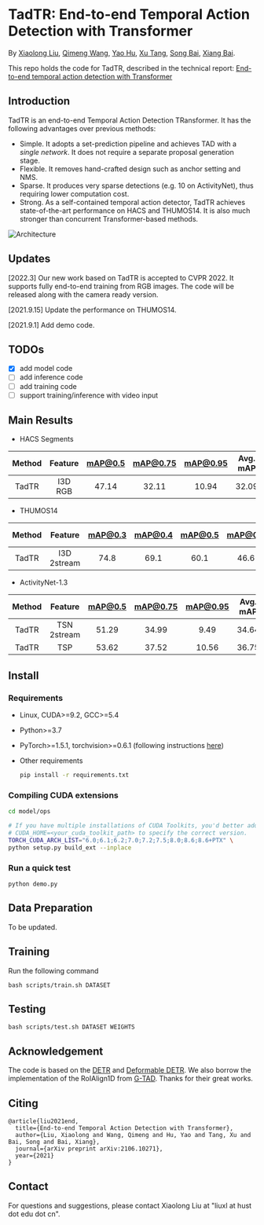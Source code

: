 # TadTR: End-to-end Temporal Action Detection with Transformer

By [Xiaolong Liu](https://github.com/xlliu7), [Qimeng Wang](https://scholar.google.com/citations?user=hi7AeE8AAAAJ), [Yao Hu](https://scholar.google.com/citations?user=LIu7k7wAAAAJ), [Xu Tang](https://scholar.google.com/citations?user=grP24aAAAAAJ), [Song Bai](http://songbai.site), [Xiang Bai](https://scholar.google.com/citations?user=UeltiQ4AAAAJ).

This repo holds the code for TadTR, described in the technical report:
[End-to-end temporal action detection with Transformer](https://arxiv.org/abs/2106.10271)

## Introduction

TadTR is an end-to-end Temporal Action Detection TRansformer. It has the following advantages over previous methods:
- Simple. It adopts a set-prediction pipeline and achieves TAD with a *single network*. It does not require a separate proposal generation stage.
- Flexible. It removes hand-crafted design such as anchor setting and NMS.
- Sparse. It produces very sparse detections (e.g. 10 on ActivityNet), thus requiring lower computation cost.
- Strong. As a self-contained temporal action detector, TadTR achieves state-of-the-art performance on HACS and THUMOS14. It is also much stronger than concurrent Transformer-based methods.

![](arch.png "Architecture")

## Updates
[2022.3] Our new work based on TadTR is accepted to CVPR 2022. It supports fully end-to-end training from RGB images. The code will be released along with the camera ready version.

[2021.9.15] Update the performance on THUMOS14.

[2021.9.1] Add demo code.

## TODOs
- [x] add model code
- [ ] add inference code
- [ ] add training code
- [ ] support training/inference with video input

## Main Results
- HACS Segments

|Method|Feature|mAP@0.5|mAP@0.75|mAP@0.95|Avg. mAP|Model|
| :----: |:----: | :--: | :----: | :---: | :----: |:----: |  
|TadTR|I3D RGB|47.14 |32.11 |10.94| 32.09|[OneDrive]|


- THUMOS14

|Method|Feature|mAP@0.3|mAP@0.4|mAP@0.5|mAP@0.6|mAP@0.7|Avg. mAP|Model|
| :----: |:----: | :--: | :----: | :---: | :----: |:----: | :----: |:----: |
|TadTR|I3D 2stream|74.8 |69.1| 60.1| 46.6| 32.8| 56.7|[OneDrive]

- ActivityNet-1.3

|Method|Feature|mAP@0.5|mAP@0.75|mAP@0.95|Avg. mAP|Model|
| :----: |:----: | :--: | :----: | :---: | :----: |:----: | 
|TadTR|TSN 2stream|51.29 |34.99| 9.49| 34.64|[OneDrive]|
|TadTR|TSP|53.62| 37.52| 10.56| 36.75|[OneDrive]|


## Install
### Requirements

* Linux, CUDA>=9.2, GCC>=5.4
  
* Python>=3.7

  
* PyTorch>=1.5.1, torchvision>=0.6.1 (following instructions [here](https://pytorch.org/))
  
* Other requirements
    ```bash
    pip install -r requirements.txt
    ```
### Compiling CUDA extensions

```bash
cd model/ops

# If you have multiple installations of CUDA Toolkits, you'd better add a prefix
# CUDA_HOME=<your_cuda_toolkit_path> to specify the correct version. 
TORCH_CUDA_ARCH_LIST="6.0;6.1;6.2;7.0;7.2;7.5;8.0;8.6;8.6+PTX" \
python setup.py build_ext --inplace
```

### Run a quick test
```
python demo.py
```

## Data Preparation
To be updated.

## Training
Run the following command
```
bash scripts/train.sh DATASET
```

## Testing
```
bash scripts/test.sh DATASET WEIGHTS
```

## Acknowledgement
The code is based on the [DETR](https://github.com/facebookresearch/detr) and [Deformable DETR](https://github.com/fundamentalvision/Deformable-DETR). We also borrow the implementation of the RoIAlign1D from [G-TAD](https://github.com/Frostinassiky/gtad). Thanks for their great works.

## Citing
```
@article{liu2021end,
  title={End-to-end Temporal Action Detection with Transformer},
  author={Liu, Xiaolong and Wang, Qimeng and Hu, Yao and Tang, Xu and Bai, Song and Bai, Xiang},
  journal={arXiv preprint arXiv:2106.10271},
  year={2021}
}
```

## Contact

For questions and suggestions, please contact Xiaolong Liu at "liuxl at hust dot edu dot cn".
